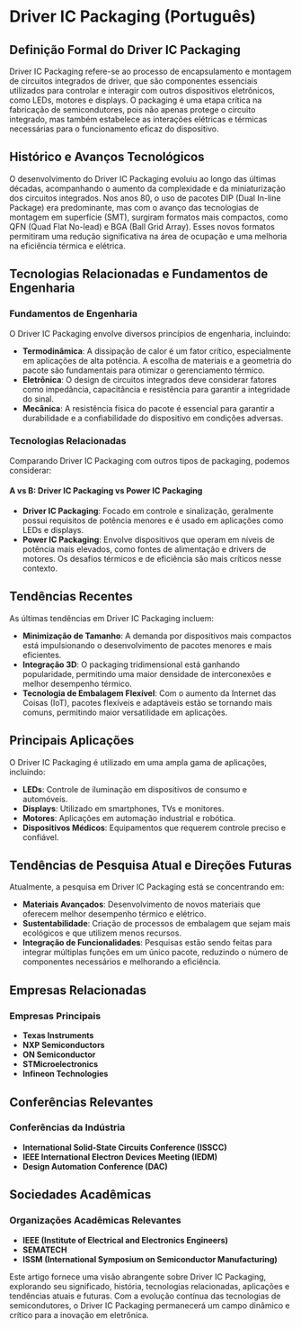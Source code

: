 # Driver IC Packaging (Português)

## Definição Formal do Driver IC Packaging

Driver IC Packaging refere-se ao processo de encapsulamento e montagem de circuitos integrados de driver, que são componentes essenciais utilizados para controlar e interagir com outros dispositivos eletrônicos, como LEDs, motores e displays. O packaging é uma etapa crítica na fabricação de semicondutores, pois não apenas protege o circuito integrado, mas também estabelece as interações elétricas e térmicas necessárias para o funcionamento eficaz do dispositivo.

## Histórico e Avanços Tecnológicos

O desenvolvimento do Driver IC Packaging evoluiu ao longo das últimas décadas, acompanhando o aumento da complexidade e da miniaturização dos circuitos integrados. Nos anos 80, o uso de pacotes DIP (Dual In-line Package) era predominante, mas com o avanço das tecnologias de montagem em superfície (SMT), surgiram formatos mais compactos, como QFN (Quad Flat No-lead) e BGA (Ball Grid Array). Esses novos formatos permitiram uma redução significativa na área de ocupação e uma melhoria na eficiência térmica e elétrica.

## Tecnologias Relacionadas e Fundamentos de Engenharia

### Fundamentos de Engenharia

O Driver IC Packaging envolve diversos princípios de engenharia, incluindo:

- **Termodinâmica**: A dissipação de calor é um fator crítico, especialmente em aplicações de alta potência. A escolha de materiais e a geometria do pacote são fundamentais para otimizar o gerenciamento térmico.
- **Eletrônica**: O design de circuitos integrados deve considerar fatores como impedância, capacitância e resistência para garantir a integridade do sinal.
- **Mecânica**: A resistência física do pacote é essencial para garantir a durabilidade e a confiabilidade do dispositivo em condições adversas.

### Tecnologias Relacionadas

Comparando Driver IC Packaging com outros tipos de packaging, podemos considerar:

#### A vs B: Driver IC Packaging vs Power IC Packaging

- **Driver IC Packaging**: Focado em controle e sinalização, geralmente possui requisitos de potência menores e é usado em aplicações como LEDs e displays.
- **Power IC Packaging**: Envolve dispositivos que operam em níveis de potência mais elevados, como fontes de alimentação e drivers de motores. Os desafios térmicos e de eficiência são mais críticos nesse contexto.

## Tendências Recentes

As últimas tendências em Driver IC Packaging incluem:

- **Minimização de Tamanho**: A demanda por dispositivos mais compactos está impulsionando o desenvolvimento de pacotes menores e mais eficientes.
- **Integração 3D**: O packaging tridimensional está ganhando popularidade, permitindo uma maior densidade de interconexões e melhor desempenho térmico.
- **Tecnologia de Embalagem Flexível**: Com o aumento da Internet das Coisas (IoT), pacotes flexíveis e adaptáveis estão se tornando mais comuns, permitindo maior versatilidade em aplicações.

## Principais Aplicações

O Driver IC Packaging é utilizado em uma ampla gama de aplicações, incluindo:

- **LEDs**: Controle de iluminação em dispositivos de consumo e automóveis.
- **Displays**: Utilizado em smartphones, TVs e monitores.
- **Motores**: Aplicações em automação industrial e robótica.
- **Dispositivos Médicos**: Equipamentos que requerem controle preciso e confiável.

## Tendências de Pesquisa Atual e Direções Futuras

Atualmente, a pesquisa em Driver IC Packaging está se concentrando em:

- **Materiais Avançados**: Desenvolvimento de novos materiais que oferecem melhor desempenho térmico e elétrico.
- **Sustentabilidade**: Criação de processos de embalagem que sejam mais ecológicos e que utilizem menos recursos.
- **Integração de Funcionalidades**: Pesquisas estão sendo feitas para integrar múltiplas funções em um único pacote, reduzindo o número de componentes necessários e melhorando a eficiência.

## Empresas Relacionadas

### Empresas Principais

- **Texas Instruments**
- **NXP Semiconductors**
- **ON Semiconductor**
- **STMicroelectronics**
- **Infineon Technologies**

## Conferências Relevantes

### Conferências da Indústria

- **International Solid-State Circuits Conference (ISSCC)**
- **IEEE International Electron Devices Meeting (IEDM)**
- **Design Automation Conference (DAC)**

## Sociedades Acadêmicas

### Organizações Acadêmicas Relevantes

- **IEEE (Institute of Electrical and Electronics Engineers)**
- **SEMATECH**
- **ISSM (International Symposium on Semiconductor Manufacturing)**

Este artigo fornece uma visão abrangente sobre Driver IC Packaging, explorando seu significado, história, tecnologias relacionadas, aplicações e tendências atuais e futuras. Com a evolução contínua das tecnologias de semicondutores, o Driver IC Packaging permanecerá um campo dinâmico e crítico para a inovação em eletrônica.